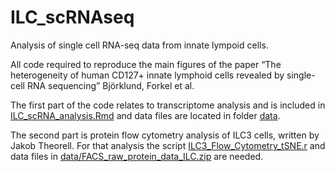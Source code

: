 # ILC_scRNAseq
Analysis of single cell RNA-seq data from innate lympoid cells. 

All code required to reproduce the main figures of the paper “The heterogeneity of human CD127+ innate lymphoid cells revealed by single-cell RNA sequencing” Björklund, Forkel et al.

The first part of the code relates to transcriptome analysis and is included in [ILC_scRNA_analysis.Rmd](ILC_scRNA_analysis.Rmd) and data files are located in folder [data](data).

The second part is protein flow cytometry analysis of ILC3 cells, written by Jakob Theorell. For that analysis the script [ILC3_Flow_Cytometry_tSNE.r](ILC3_Flow_Cytometry_tSNE.r) and data files in [data/FACS_raw_protein_data_ILC.zip](data/FACS_raw_protein_data_ILC.zip) are needed.

